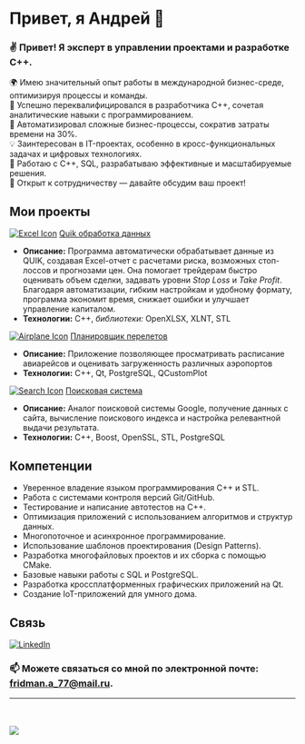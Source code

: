 # Привет, я Андрей 👋

<!-- ![header](https://yourimageurl.com/header.png) -->

### ✌️ Привет! Я эксперт в управлении проектами и разработке C++.  
🌍 Имею значительный опыт работы в международной бизнес-среде, оптимизируя процессы и команды.  
🔄 Успешно переквалифицировался в разработчика C++, сочетая аналитические навыки с программированием.  
🚀 Автоматизировал сложные бизнес-процессы, сократив затраты времени на 30%.  
💡 Заинтересован в IT-проектах, особенно в кросс-функциональных задачах и цифровых технологиях.  
🔧 Работаю с C++, SQL, разрабатываю эффективные и масштабируемые решения.  
📩 Открыт к сотрудничеству — давайте обсудим ваш проект!  


## Мои проекты
[![Excel Icon](https://cdn-icons-png.flaticon.com/32/732/732220.png)](https://github.com/maxx777888/QuikDataCal) [Quik обработка данных](https://github.com/maxx777888/QuikDataCal)  
   - **Описание:** Программа автоматически обрабатывает данные из QUIK, создавая Excel-отчет с расчетами риска, возможных стоп-лоссов и прогнозами цен. Она помогает трейдерам быстро оценивать объем сделки, задавать уровни _Stop Loss_ и _Take Profit_. Благодаря автоматизации, гибким настройкам и удобному формату, программа экономит время, снижает ошибки и улучшает управление капиталом. 
   - **Технологии:** C++, _библиотеки:_ OpenXLSX, XLNT, STL

[![Airplane Icon](https://cdn-icons-png.flaticon.com/32/149/149059.png)](https://github.com/maxx777888/QtHomeW/tree/main/CourseProject) [Планировщик перелетов](https://github.com/maxx777888/QtHomeW/tree/main/CourseProject)  
   - **Описание:** Приложение позволяющее просматривать расписание авиарейсов и оценивать загруженность различных аэропортов
   - **Технологии:** C++, Qt, PostgreSQL, QCustomPlot

[![Search Icon](https://cdn-icons-png.flaticon.com/32/622/622669.png)](https://github.com/maxx777888/dpSearchSystem) [Поисковая система](https://github.com/maxx777888/dpSearchSystem)
   - **Описание:** Аналог поисковой системы Google, получение данных с сайта, вычисление поискового индекса и настройка релевантной выдачи результата.
   - **Технологии:** C++, Boost, OpenSSL, STL, PostgreSQL


<!--
## О себе

- 💼 В настоящее время работаю в <Ваша компания>.
- 📫 Можете связаться со мной по электронной почте: <fridman.a_77@mail.ru>.
- 🌐 Посетите мой веб-сайт: [ваш_вебсайт](https://ваш_вебсайт.com).
-->
## Компетенции

*	Уверенное владение языком программирования C++ и STL.
*	Работа с системами контроля версий Git/GitHub.
*	Тестирование и написание автотестов на C++.
*	Оптимизация приложений с использованием алгоритмов и структур данных.
*	Многопоточное и асинхронное программирование.
*	Использование шаблонов проектирования (Design Patterns).
*	Разработка многофайловых проектов и их сборка с помощью CMake.
*	Базовые навыки работы с SQL и PostgreSQL.
*	Разработка кроссплатформенных графических приложений на Qt.
*	Создание IoT-приложений для умного дома.


## Связь

[![LinkedIn](https://yourimageurl.com/linkedin.png)](https://www.linkedin.com/in/ваш_профиль)



### 📫 Можете связаться со мной по электронной почте: <fridman.a_77@mail.ru>.
---
<br></br>
![](https://komarev.com/ghpvc/?username=maxx777888&base=1000&color=brightgreen&style=for-the-badge&label=Просмотров+страницы)


<!--
- 🔭 I’m currently working on ...
- 🌱 I’m currently learning ...
- 👯 I’m looking to collaborate on ...
- 🤔 I’m looking for help with ...
- 💬 Ask me about ...
- 📫 How to reach me: ...
- 😄 Pronouns: ...
- ⚡ Fun fact: ...
-->
